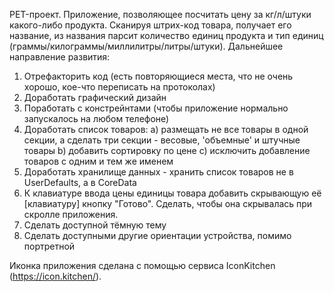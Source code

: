 PET-проект.
Приложение, позволяющее посчитать цену за кг/л/штуки какого-либо продукта.
Сканируя штрих-код товара, получает его название, из названия парсит количество единиц продукта и тип единиц (граммы/килограммы/миллилитры/литры/штуки).
Дальнейшее направление развития:
1) Отрефакторить код (есть повторяющиеся места, что не очень хорошо, кое-что переписать на протоколах)
2) Доработать графический дизайн
3) Поработать с констрейнтами (чтобы приложение нормально запускалось на любом телефоне)
4) Доработать список товаров:
   a) размещать не все товары в одной секции, а сделать три секции - весовые, 'объемные' и штучные товары
   b) добавить сортировку по цене
   c) исключить добавление товаров с одним и тем же именем
5) Доработать хранилище данных - хранить список товаров не в UserDefaults, а в CoreData
6) К клавиатуре ввода цены единицы товара добавить скрывающую её [клавиатуру] кнопку "Готово". Сделать, чтобы она скрывалась при скролле приложения.
7) Сделать доступной тёмную тему
8) Сделать доступными другие ориентации устройства, помимо портретной

Иконка приложения сделана с помощью сервиса IconKitchen (https://icon.kitchen/).
